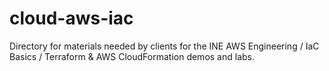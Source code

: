 # cloud-aws-iac
Directory for materials needed by clients for the INE AWS Engineering / IaC Basics / Terraform &amp; AWS CloudFormation demos and labs.
